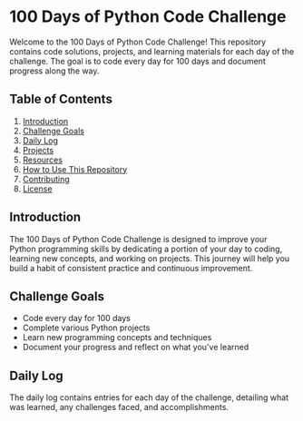 # 100 Days of Python Code Challenge

Welcome to the 100 Days of Python Code Challenge! This repository contains code solutions, projects, and learning materials for each day of the challenge. The goal is to code every day for 100 days and document progress along the way.

## Table of Contents
1. [Introduction](#introduction)
2. [Challenge Goals](#challenge-goals)
3. [Daily Log](#daily-log)
4. [Projects](#projects)
5. [Resources](#resources)
6. [How to Use This Repository](#how-to-use-this-repository)
7. [Contributing](#contributing)
8. [License](#license)

## Introduction
The 100 Days of Python Code Challenge is designed to improve your Python programming skills by dedicating a portion of your day to coding, learning new concepts, and working on projects. This journey will help you build a habit of consistent practice and continuous improvement.

## Challenge Goals
- Code every day for 100 days
- Complete various Python projects
- Learn new programming concepts and techniques
- Document your progress and reflect on what you've learned

## Daily Log
The daily log contains entries for each day of the challenge, detailing what was learned, any challenges faced, and accomplishments. 


